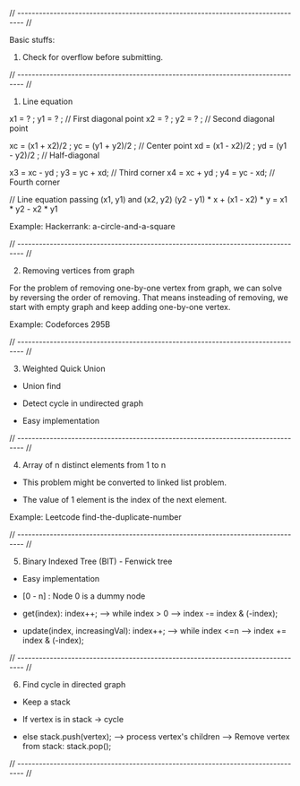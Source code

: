 // -------------------------------------------------------------------------------- //

Basic stuffs: 

1. Check for overflow before submitting.

// -------------------------------------------------------------------------------- //
1. Line equation

x1 = ?  ;  y1 = ? ;    // First diagonal point
x2 = ?  ;  y2 = ? ;    // Second diagonal point

xc = (x1 + x2)/2  ;  yc = (y1 + y2)/2  ;    // Center point
xd = (x1 - x2)/2  ;  yd = (y1 - y2)/2  ;    // Half-diagonal

x3 = xc - yd  ;  y3 = yc + xd;    // Third corner
x4 = xc + yd  ;  y4 = yc - xd;    // Fourth corner

// Line equation passing (x1, y1) and (x2, y2)
(y2 - y1) * x + (x1 - x2) * y = x1 * y2 - x2 * y1

Example: Hackerrank: a-circle-and-a-square

// -------------------------------------------------------------------------------- //

2. Removing vertices from graph

For the problem of removing one-by-one vertex from graph, we can solve by reversing the order of removing. That means insteading of removing, we start with empty graph and keep adding one-by-one vertex.

Example: Codeforces 295B

// -------------------------------------------------------------------------------- //

3. Weighted Quick Union

- Union find

- Detect cycle in undirected graph

- Easy implementation

// -------------------------------------------------------------------------------- //

4. Array of n distinct elements from 1 to n

- This problem might be converted to linked list problem.

- The value of 1 element is the index of the next element.

Example: Leetcode find-the-duplicate-number

// -------------------------------------------------------------------------------- //

5. Binary Indexed Tree (BIT) - Fenwick tree

- Easy implementation

- [0 - n] : Node 0 is a dummy node

- get(index): index++; --> while index > 0 --> index -= index & (-index);

- update(index, increasingVal): index++; --> while index <=n --> index += index & (-index);

// -------------------------------------------------------------------------------- //

6. Find cycle in directed graph

- Keep a stack

- If vertex is in stack -> cycle

- else stack.push(vertex); --> process vertex's children --> Remove vertex from stack: stack.pop();

// -------------------------------------------------------------------------------- //



